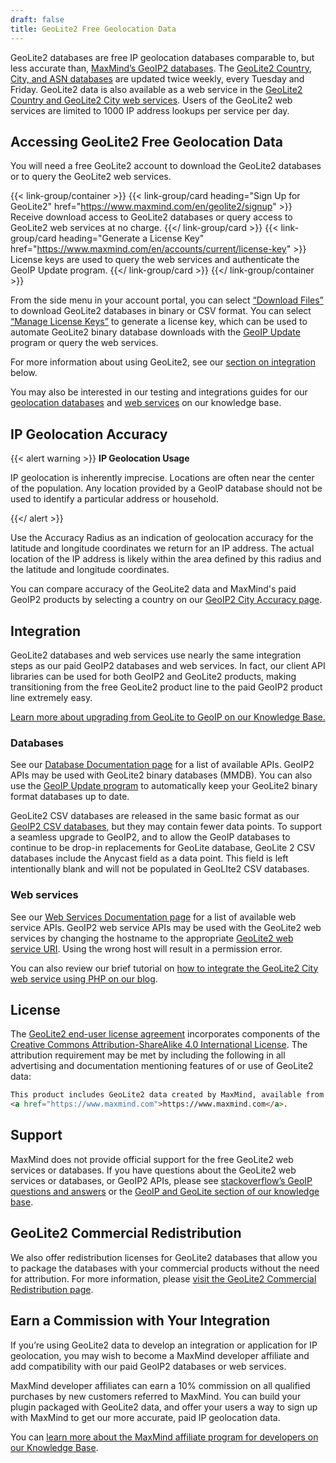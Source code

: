 ```yaml
---
draft: false
title: GeoLite2 Free Geolocation Data
---
```


GeoLite2 databases are free IP geolocation databases comparable to, but less
accurate than,
[MaxMind’s GeoIP2 databases](https://www.maxmind.com/en/geoip2-databases). The
[GeoLite2 Country, City, and ASN databases](/static/pdf/GeoLite2-IP-MetaData-Databases-Comparison-Chart.pdf)
are updated twice weekly, every Tuesday and Friday. GeoLite2 data is also
available as a web service in the
[GeoLite2 Country and GeoLite2 City web services](/static/pdf/GeoLite2-and-GeoIP2-Precision-Web-Services-Comparison.pdf).
Users of the GeoLite2 web services are limited to 1000 IP address lookups per
service per day.

## Accessing GeoLite2 Free Geolocation Data

You will need a free GeoLite2 account to download the GeoLite2 databases or to
query the GeoLite2 web services.

{{< link-group/container >}}
  {{< link-group/card heading="Sign Up for GeoLite2" href="https://www.maxmind.com/en/geolite2/signup" >}}
    Receive download access to GeoLite2 databases or query access to GeoLite2 web services at no charge.
  {{</ link-group/card >}}
  {{< link-group/card heading="Generate a License Key" href="https://www.maxmind.com/en/accounts/current/license-key" >}}
    License keys are used to query the web services and authenticate the GeoIP Update program.
  {{</ link-group/card >}}
{{</ link-group/container >}}

From the side menu in your account portal, you can select
[“Download Files”](https://www.maxmind.com/en/accounts/current/geoip/downloads)
to download GeoLite2 databases in binary or CSV format. You can select
[“Manage License Keys”](https://www.maxmind.com/en/accounts/current/license-key)
to generate a license key, which can be used to automate GeoLite2 binary
database downloads with the
[GeoIP Update](/geoip/updating-databases/#using-geoip-update) program or query
the web services.

For more information about using GeoLite2, see our
[section on integration](#integration) below.

You may also be interested in our testing and integrations guides for our
[geolocation databases](https://support.maxmind.com/hc/en-us/articles/4408216183835-Test-Databases-and-Lookup-IPs)
and
[web services](https://support.maxmind.com/hc/en-us/articles/4408248793627-Test-the-Web-Services)
on our knowledge base.

## IP Geolocation Accuracy

{{< alert warning >}}
**IP Geolocation Usage**

IP geolocation is inherently imprecise. Locations are often near the center of
the population. Any location provided by a GeoIP database should not be used to
identify a particular address or household.

{{</ alert >}}

Use the Accuracy Radius as an indication of geolocation accuracy for the
latitude and longitude coordinates we return for an IP address. The actual
location of the IP address is likely within the area defined by this radius and
the latitude and longitude coordinates.

You can compare accuracy of the GeoLite2 data and MaxMind's paid GeoIP2 products
by selecting a country on our
[GeoIP2 City Accuracy page](https://www.maxmind.com/en/geoip2-city-accuracy-comparison).

## Integration

GeoLite2 databases and web services use nearly the same integration steps as our
paid GeoIP2 databases and web services. In fact, our client API libraries can be
used for both GeoIP2 and GeoLite2 products, making transitioning from the free
GeoLite2 product line to the paid GeoIP2 product line extremely easy.

[Learn more about upgrading from GeoLite to GeoIP on our Knowledge Base.](https://support.maxmind.com/hc/en-us/articles/4407625342875-Upgrade-from-GeoLite2)

### Databases

See our
[Database Documentation page](/geoip/docs/databases#official-client-apis) for a
list of available APIs. GeoIP2 APIs may be used with GeoLite2 binary databases
(MMDB). You can also use the
[GeoIP Update program](/geoip/updating-databases/#using-geoip-update) to
automatically keep your GeoLite2 binary format databases up to date.

GeoLite2 CSV databases are released in the same basic format as our
[GeoIP2 CSV databases](/geoip/docs/databases/city-and-country#csv-databases),
but they may contain fewer data points. To support a seamless upgrade to GeoIP2,
and to allow the GeoIP databases to continue to be drop-in replacements for
GeoLite database, GeoLite 2 CSV databases include the Anycast field as a data
point. This field is left intentionally blank and will not be populated in
GeoLIte2 CSV databases.

### Web services

See our
[Web Services Documentation page](/geoip/docs/web-services#official-client-apis)
for a list of available web service APIs. GeoIP2 web service APIs may be used
with the GeoLite2 web services by changing the hostname to the appropriate
[GeoLite2 web service URI](/geoip/docs/web-services/requests#geolite2-endpoints).
Using the wrong host will result in a permission error.

You can also review our brief tutorial on
[how to integrate the GeoLite2 City web service using PHP on our blog](https://blog.maxmind.com/2021/01/integrating-maxminds-free-and-paid-ip-geolocation-web-services-in-php/).

## License

The
[GeoLite2 end-user license agreement](https://www.maxmind.com/en/geolite2/eula)
incorporates components of the
[Creative Commons Attribution-ShareAlike 4.0 International License](https://creativecommons.org/licenses/by-sa/4.0/).
The attribution requirement may be met by including the following in all
advertising and documentation mentioning features of or use of GeoLite2 data:

```html
This product includes GeoLite2 data created by MaxMind, available from
<a href="https://www.maxmind.com">https://www.maxmind.com</a>.
```

## Support

MaxMind does not provide official support for the free GeoLite2 web services or
databases. If you have questions about the GeoLite2 web services or databases,
or GeoIP2 APIs, please see
[stackoverflow’s GeoIP questions and answers](https://stackoverflow.com/questions/tagged/geoip)
or the
[GeoIP and GeoLite section of our knowledge base](https://support.maxmind.com/hc/en-us/categories/1260801446650-GeoIP2-and-GeoLite2).

## GeoLite2 Commercial Redistribution

We also offer redistribution licenses for GeoLite2 databases that allow you to
package the databases with your commercial products without the need for
attribution. For more information, please
[visit the GeoLite2 Commercial Redistribution page](https://www.maxmind.com/en/geolite2-commercial-redistribution).

## Earn a Commission with Your Integration

If you’re using GeoLite2 data to develop an integration or application for IP
geolocation, you may wish to become a MaxMind developer affiliate and add
compatibility with our paid GeoIP2 databases or web services.

MaxMind developer affiliates can earn a 10% commission on all qualified
purchases by new customers referred to MaxMind. You can build your plugin
packaged with GeoLite2 data, and offer your users a way to sign up with MaxMind
to get our more accurate, paid IP geolocation data.

You can
[learn more about the MaxMind affiliate program for developers on our Knowledge Base](https://support.maxmind.com/hc/en-us/sections/5066199198619-Affiliate-Program).
